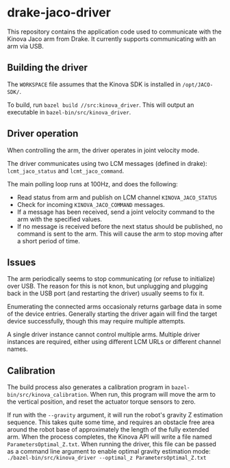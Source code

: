 # drake-jaco-driver

This repository contains the application code used to communicate with
the Kinova Jaco arm from Drake.  It currently supports communicating
with an arm via USB.

## Building the driver

The `WORKSPACE` file assumes that the Kinova SDK is installed in
`/opt/JACO-SDK/`.

To build, run `bazel build //src:kinova_driver`.  This will output an
executable in `bazel-bin/src/kinova_driver`.

## Driver operation

When controlling the arm, the driver operates in joint velocity mode.

The driver communicates using two LCM messages (defined in drake): `lcmt_jaco_status` and `lcmt_jaco_command`.

The main polling loop runs at 100Hz, and does the following:

* Read status from arm and publish on LCM channel `KINOVA_JACO_STATUS`
* Check for incoming `KINOVA_JACO_COMMAND` messages.
 * If a message has been received, send a joint velocity command to the arm with the specified values.
 * If no message is received before the next status should be published, no command is sent to the arm.  This will cause the arm to stop moving after a short period of time.

## Issues

The arm periodically seems to stop communicating (or refuse to
initialize) over USB.  The reason for this is not knon, but unplugging
and plugging back in the USB port (and restarting the driver) usually
seems to fix it.

Enumerating the connected arms occasionaly returns garbage data in
some of the device entries.  Generally starting the driver again will
find the target device successfully, though this may require multiple
attempts.

A single driver instance cannot control multiple arms.  Multiple
driver instances are required, either using different LCM URLs or
different channel names.

## Calibration

The build process also generates a calibration program in
`bazel-bin/src/kinova_calibration`.  When run, this program will move
the arm to the vertical position, and reset the actuator torque
sensors to zero.

If run with the `--gravity` argument, it will run the robot's gravity
Z estimation sequence.  This takes quite some time, and requires an
obstacle free area around the robot base of approximately the length
of the fully extended arm.  When the process completes, the Kinova API
will write a file named `ParametersOptimal_Z.txt`.  When running the
driver, this file can be passed as a command line argument to enable
optimal gravity estimation mode: `./bazel-bin/src/kinova_driver --optimal_z ParametersOptimal_Z.txt`
